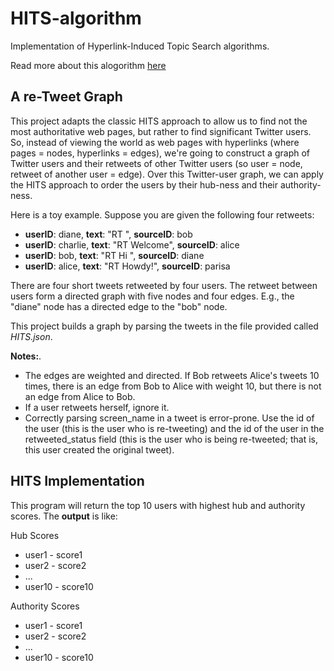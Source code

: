# HITS-algorithm
Implementation of Hyperlink-Induced Topic Search algorithms.

Read more about this alogorithm [here](https://nlp.stanford.edu/IR-book/html/htmledition/hubs-and-authorities-1.html)

## A re-Tweet Graph

This project adapts the classic HITS approach to allow us to find not the most authoritative web pages, but rather to find significant Twitter users. So, instead of viewing the world as web pages with hyperlinks (where pages = nodes, hyperlinks = edges), we're going to construct a graph of Twitter users and their retweets of other Twitter users (so user = node, retweet of another user = edge). Over this Twitter-user graph, we can apply the HITS approach to order the users by their hub-ness and their authority-ness.

Here is a toy example. Suppose you are given the following four retweets:

* **userID**: diane, **text**: "RT ", **sourceID**: bob
* **userID**: charlie, **text**: "RT Welcome", **sourceID**: alice
* **userID**: bob, **text**: "RT Hi ", **sourceID**: diane
* **userID**: alice, **text**: "RT Howdy!", **sourceID**: parisa

There are four short tweets retweeted by four users. The retweet between users form a directed graph with five nodes and four edges. E.g., the "diane" node has a directed edge to the "bob" node.

This project builds a graph by parsing the tweets in the file provided called *HITS.json*.

**Notes:**. 
* The edges are weighted and directed. If Bob retweets Alice's tweets 10 times, there is an edge from Bob to Alice with weight 10, but there is not an edge from Alice to Bob.
* If a user retweets herself, ignore it.
* Correctly parsing screen_name in a tweet is error-prone. Use the id of the user (this is the user who is re-tweeting) and the id of the user in the retweeted_status field (this is the user who is being re-tweeted; that is, this user created the original tweet).

## HITS Implementation
This program will return the top 10 users with highest hub and authority scores. The **output** is like:

Hub Scores

* user1 - score1
* user2 - score2
* ...
* user10 - score10

Authority Scores

* user1 - score1
* user2 - score2
* ...
* user10 - score10

